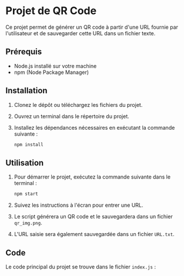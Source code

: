 # Projet de QR Code

Ce projet permet de générer un QR code à partir d'une URL fournie par l'utilisateur et de sauvegarder cette URL dans un fichier texte.

## Prérequis

- Node.js installé sur votre machine
- npm (Node Package Manager)

## Installation

1. Clonez le dépôt ou téléchargez les fichiers du projet.
2. Ouvrez un terminal dans le répertoire du projet.
3. Installez les dépendances nécessaires en exécutant la commande suivante :

    ```bash
    npm install
    ```

## Utilisation

1. Pour démarrer le projet, exécutez la commande suivante dans le terminal :

    ```bash
    npm start
    ```

2. Suivez les instructions à l'écran pour entrer une URL.
3. Le script générera un QR code et le sauvegardera dans un fichier `qr_img.png`.
4. L'URL saisie sera également sauvegardée dans un fichier `URL.txt`.

## Code

Le code principal du projet se trouve dans le fichier `index.js` :
